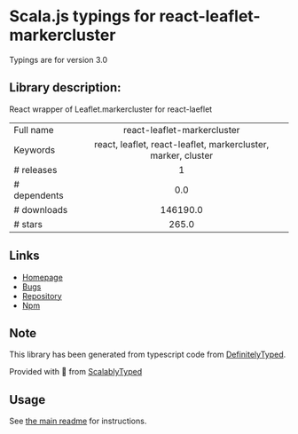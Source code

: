 
# Scala.js typings for react-leaflet-markercluster

Typings are for version 3.0

## Library description:
React wrapper of Leaflet.markercluster for react-laeflet

|                    |                 |
| ------------------ | :-------------: |
| Full name          | react-leaflet-markercluster |
| Keywords           | react, leaflet, react-leaflet, markercluster, marker, cluster |
| # releases         | 1 |
| # dependents       | 0.0 |
| # downloads        | 146190.0 |
| # stars            | 265.0 |

## Links
- [Homepage](https://github.com/YUzhva/react-leaflet-markercluster#readme)
- [Bugs](https://github.com/YUzhva/react-leaflet-markercluster/issues)
- [Repository](https://github.com/YUzhva/react-leaflet-markercluster)
- [Npm](https://www.npmjs.com/package/react-leaflet-markercluster)
    


## Note
This library has been generated from typescript code from [DefinitelyTyped](https://definitelytyped.org).

Provided with :purple_heart: from [ScalablyTyped](https://github.com/oyvindberg/ScalablyTyped)

## Usage
See [the main readme](../../readme.md) for instructions.


